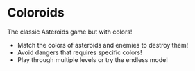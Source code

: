 # Coloroids

The classic Asteroids game but with colors!

- Match the colors of asteroids and enemies to destroy them!
- Avoid dangers that requires specific colors!
- Play through multiple levels or try the endless mode!
